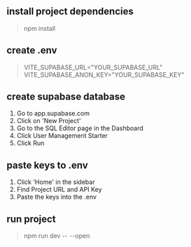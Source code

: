 ## install project dependencies
> npm install

## create .env
> VITE_SUPABASE_URL="YOUR_SUPABASE_URL"  
> VITE_SUPABASE_ANON_KEY="YOUR_SUPABASE_KEY"

## create supabase database
1. Go to app.supabase.com
2. Click on 'New Project'
3. Go to the SQL Editor page in the Dashboard
4. Click User Management Starter
5. Click Run

## paste keys to .env
1. Click 'Home' in the sidebar
2. Find Project URL and API Key
3. Paste the keys into the .env

## run project

> npm run dev -- --open
